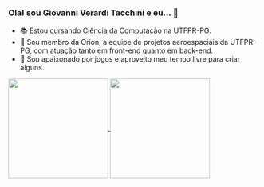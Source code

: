 ### Ola! sou Giovanni Verardi Tacchini e eu... 👋

- 📚 Estou cursando Ciência da Computação na UTFPR-PG.
- 🚀 Sou membro da Orion, a equipe de projetos aeroespaciais da UTFPR-PG, com atuação tanto em front-end quanto em back-end.
- 👾 Sou apaixonado por jogos e aproveito meu tempo livre para criar alguns.



<a href="https://github.com/anuraghazra/github-readme-stats">
  <img height=200 align="center" src="https://github-readme-stats.vercel.app/api?username=nagisavt&show_icons=true&theme=midnight-purple" />
</a>
<a href="https://github.com/anuraghazra/convoychat">
  <img height=200 align="center" src="https://github-readme-stats.vercel.app/api/top-langs?username=nagisavt&theme=midnight-purple&langs_count=8&layout=compact&card_width=220" />
</a>
